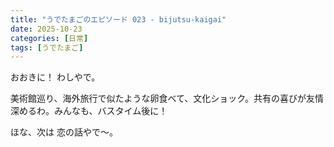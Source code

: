 ```yaml
---
title: "うでたまごのエピソード 023 - bijutsu-kaigai"
date: 2025-10-23
categories: [日常]
tags: [うでたまご]
---
```


おおきに！ わしやで。

美術館巡り、海外旅行で似たような卵食べて、文化ショック。共有の喜びが友情深めるわ。みんなも、バスタイム後に！

ほな、次は 恋の話やで～。